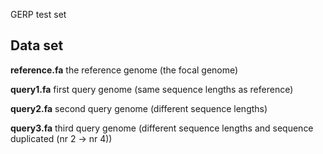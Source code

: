 GERP test set

## Data set

**reference.fa** the reference genome (the focal genome)

**query1.fa** first query genome (same sequence lengths as reference)

**query2.fa** second query genome (different sequence lengths)

**query3.fa** third query genome (different sequence lengths and sequence duplicated (nr 2 -> nr 4))
